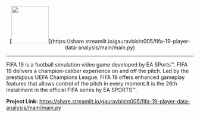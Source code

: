 <div align="center">
[<img height="100" src="https://upload.wikimedia.org/wikipedia/commons/a/ac/Fifa19.png">](https://share.streamlit.io/gauravbisht005/fifa-19-player-data-analysis/main/main.py)
</div>
<hr>
<p>FIFA 19 is a football simulation video game developed by EA SPorts™. FIFA 19 delivers a champion-caliber experience on and off the pitch. Led by the prestigious UEFA Champions League, FIFA 19 offers enhanced gameplay features that allows control of the pitch in every moment.It is the 26th installment in the official FIFA series by EA SPORTS™.</p>

**Project Link:** https://share.streamlit.io/gauravbisht005/fifa-19-player-data-analysis/main/main.py
